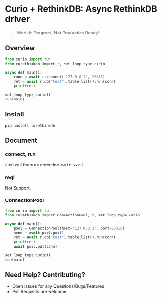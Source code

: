 # Curio + RethinkDB: Async RethinkDB driver

> Work In Progress, Not Production Ready!

## Overview

```python
from curio import run
from curethinkdb import r, set_loop_type_curio

async def main():
    conn = await r.connect('127.0.0.1', 28015)
    ret = await r.db("test").table_list().run(conn)
    print(ret)

set_loop_type_curio()
run(main)
```

## Install

```
pip install curethinkdb
```

## Document

### connect, run

Just call them as coroutine `await xxx()`.

### reql

Not Support.

### ConnectionPool

```python
from curio import run
from curethinkdb import ConnectionPool, r, set_loop_type_curio

async def main():
    pool = ConnectionPool(host='127.0.0.1', port=28015)
    conn = await pool.get()
    ret = await r.db("test").table_list().run(conn)
    print(ret)
    await pool.put(conn)

set_loop_type_curio()
run(main)
```

## Need Help? Contributing?

- Open issues for any Questions/Bugs/Features
- Pull Requests are welcome
